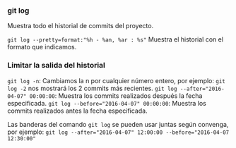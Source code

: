 ### git log
Muestra todo el historial de commits del proyecto.

`git log --pretty=format:"%h - %an, %ar : %s"`
Muestra el historial con el formato que  indicamos.

### Limitar la salida del historial
`git log -n`: Cambiamos la n por cualquier número entero, por ejemplo:
`git log -2` nos mostrará los 2 commits más recientes.
`git log --after="2016-04-07" 00:00:00`: Muestra los commits realizados después la fecha especificada.
`git log --before="2016-04-07" 00:00:00`: Muestra los commits realizados antes la fecha especificada.

Las banderas del comando `git log` se pueden usar juntas según convenga, por ejemplo:
`git log --after="2016-04-07" 12:00:00 --before="2016-04-07 12:30:00"`
